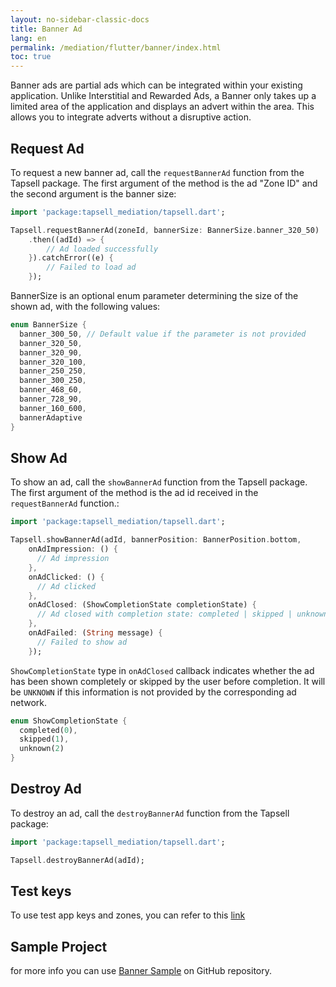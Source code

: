 ```yaml
---
layout: no-sidebar-classic-docs
title: Banner Ad
lang: en
permalink: /mediation/flutter/banner/index.html
toc: true
---
```


Banner ads are partial ads which can be integrated within your existing application. Unlike Interstitial and
Rewarded Ads, a Banner only takes up a limited area of the application and displays an advert within the area. This
allows you to integrate adverts without a disruptive action.

## Request Ad

To request a new banner ad, call the `requestBannerAd` function from the Tapsell package. The first argument of the
method is the ad "Zone ID" and the second argument is the banner size:

```dart
import 'package:tapsell_mediation/tapsell.dart';

Tapsell.requestBannerAd(zoneId, bannerSize: BannerSize.banner_320_50)
    .then((adId) => {
        // Ad loaded successfully
    }).catchError((e) {
        // Failed to load ad
    });
```

BannerSize is an optional enum parameter determining the size of the shown ad, with the following values:

```dart
enum BannerSize {
  banner_300_50, // Default value if the parameter is not provided
  banner_320_50,
  banner_320_90,
  banner_320_100,
  banner_250_250,
  banner_300_250,
  banner_468_60,
  banner_728_90,
  banner_160_600,
  bannerAdaptive
}
```

## Show Ad

To show an ad, call the `showBannerAd` function from the Tapsell package. The first argument of the method is the ad
id received in the `requestBannerAd` function.:

```dart
import 'package:tapsell_mediation/tapsell.dart';

Tapsell.showBannerAd(adId, bannerPosition: BannerPosition.bottom,
    onAdImpression: () {
      // Ad impression
    }, 
    onAdClicked: () {
      // Ad clicked
    }, 
    onAdClosed: (ShowCompletionState completionState) {
      // Ad closed with completion state: completed | skipped | unknown
    },
    onAdFailed: (String message) {
      // Failed to show ad
    });
```

`ShowCompletionState` type in `onAdClosed` callback indicates whether the ad has been shown completely or skipped by the
user before completion. It will be `UNKNOWN` if this information is not provided by the corresponding ad network.

```dart
enum ShowCompletionState {
  completed(0),
  skipped(1),
  unknown(2)
}
```

## Destroy Ad

To destroy an ad, call the `destroyBannerAd` function from the Tapsell package:

```dart
import 'package:tapsell_mediation/tapsell.dart';

Tapsell.destroyBannerAd(adId);
```

## Test keys

To use test app keys and zones, you can refer to this [link](../../test)


## Sample Project

for more info you can
use [Banner Sample](https://github.com/tapsellorg/TapsellMediation-Flutter/blob/master/lib/screens/banner.dart)
on GitHub repository.

